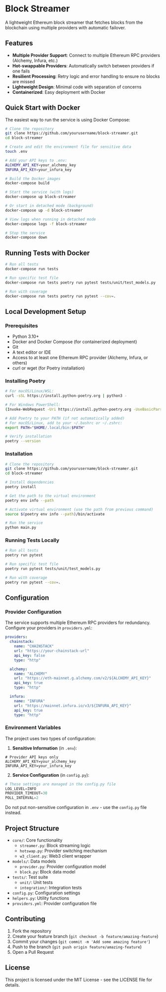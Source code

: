 # Block Streamer

A lightweight Ethereum block streamer that fetches blocks from the blockchain using multiple providers with automatic failover.

## Features

- **Multiple Provider Support**: Connect to multiple Ethereum RPC providers (Alchemy, Infura, etc.)
- **Hot-swappable Providers**: Automatically switch between providers if one fails
- **Resilient Processing**: Retry logic and error handling to ensure no blocks are missed
- **Lightweight Design**: Minimal code with separation of concerns
- **Containerized**: Easy deployment with Docker

## Quick Start with Docker

The easiest way to run the service is using Docker Compose:

```bash
# Clone the repository
git clone https://github.com/yourusername/block-streamer.git
cd block-streamer

# Create and edit the environment file for sensitive data
touch .env

# Add your API keys to .env:
ALCHEMY_API_KEY=your_alchemy_key
INFURA_API_KEY=your_infura_key

# Build the Docker images
docker-compose build

# Start the service (with logs)
docker-compose up block-streamer

# Or start in detached mode (background)
docker-compose up -d block-streamer

# View logs when running in detached mode
docker-compose logs -f block-streamer

# Stop the service
docker-compose down
```

## Running Tests with Docker

```bash
# Run all tests
docker-compose run tests

# Run specific test file
docker-compose run tests poetry run pytest tests/unit/test_models.py

# Run with coverage
docker-compose run tests poetry run pytest --cov=.
```

## Local Development Setup

### Prerequisites

- Python 3.10+
- Docker and Docker Compose (for containerized deployment)
- Git
- A text editor or IDE
- Access to at least one Ethereum RPC provider (Alchemy, Infura, or others)
- curl or wget (for Poetry installation)

### Installing Poetry

```bash
# For macOS/Linux/WSL:
curl -sSL https://install.python-poetry.org | python3 -

# For Windows PowerShell:
(Invoke-WebRequest -Uri https://install.python-poetry.org -UseBasicParsing).Content | python3 -

# Add Poetry to your PATH (if not automatically added)
# For macOS/Linux, add to your ~/.bashrc or ~/.zshrc:
export PATH="$HOME/.local/bin:$PATH"

# Verify installation
poetry --version
```

### Installation

```bash
# Clone the repository
git clone https://github.com/yourusername/block-streamer.git
cd block-streamer

# Install dependencies
poetry install

# Get the path to the virtual environment
poetry env info --path

# Activate virtual environment (use the path from previous command)
source $(poetry env info --path)/bin/activate

# Run the service
python main.py
```

### Running Tests Locally

```bash
# Run all tests
poetry run pytest

# Run specific test file
poetry run pytest tests/unit/test_models.py

# Run with coverage
poetry run pytest --cov=.
```

## Configuration

### Provider Configuration

The service supports multiple Ethereum RPC providers for redundancy. Configure your providers in `providers.yml`:

```yaml
providers:
  chainstack:
    name: "CHAINSTACK"
    url: "https://your-chainstack-url"
    api_key: false
    type: "http"

  alchemy:
    name: "ALCHEMY"
    url: "https://eth-mainnet.g.alchemy.com/v2/${ALCHEMY_API_KEY}"
    api_key: true
    type: "http"

  infura:
    name: "INFURA"
    url: "https://mainnet.infura.io/v3/${INFURA_API_KEY}"
    api_key: true
    type: "http"
```

### Environment Variables

The project uses two types of configuration:

1. **Sensitive Information** (in `.env`):
```env
# Provider API keys only
ALCHEMY_API_KEY=your_alchemy_key
INFURA_API_KEY=your_infura_key
```

2. **Service Configuration** (in `config.py`):
```python
# These settings are managed in the config.py file
LOG_LEVEL=INFO
PROVIDER_TIMEOUT=30
POLL_INTERVAL=2
```

Do not put non-sensitive configuration in `.env` - use the `config.py` file instead.

## Project Structure

- `core/`: Core functionality
  - `streamer.py`: Block streaming logic
  - `hotswap.py`: Provider switching mechanism
  - `w3_client.py`: Web3 client wrapper
- `models/`: Data models
  - `provider.py`: Provider configuration model
  - `block.py`: Block data model
- `tests/`: Test suite
  - `unit/`: Unit tests
  - `integration/`: Integration tests
- `config.py`: Configuration settings
- `helpers.py`: Utility functions
- `providers.yml`: Provider configuration file

## Contributing

1. Fork the repository
2. Create your feature branch (`git checkout -b feature/amazing-feature`)
3. Commit your changes (`git commit -m 'Add some amazing feature'`)
4. Push to the branch (`git push origin feature/amazing-feature`)
5. Open a Pull Request

## License

This project is licensed under the MIT License - see the LICENSE file for details.

